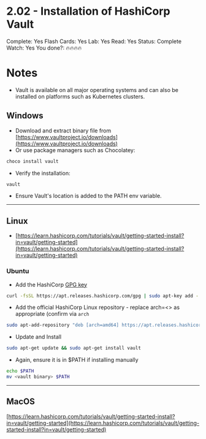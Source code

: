 # 2.02 - Installation of HashiCorp Vault

Complete: Yes
Flash Cards: Yes
Lab: Yes
Read: Yes
Status: Complete
Watch: Yes
You done?: 🔥🔥🔥🔥

# Notes

- Vault is available on all major operating systems and can also be installed on platforms such as Kubernetes clusters.

## Windows

- Download and extract binary file from [https://www.vaultproject.io/downloads](https://www.vaultproject.io/downloads)
- Or use package managers such as Chocolatey:

```powershell
choco install vault
```

- Verify the installation:

```powershell
vault
```

- Ensure Vault's location is added to the PATH env variable.

---

## Linux

- [https://learn.hashicorp.com/tutorials/vault/getting-started-install?in=vault/getting-started](https://learn.hashicorp.com/tutorials/vault/getting-started-install?in=vault/getting-started)

### Ubuntu

- Add the HashiCorp [GPG key](https://apt.releases.hashicorp.com/gpg)

```bash
curl -fsSL https://apt.releases.hashicorp.com/gpg | sudo apt-key add -
```

- Add the official HashiCorp Linux repository - replace arch=<> as appropriate (confirm via `arch`

```bash
sudo apt-add-repository "deb [arch=amd64] https://apt.releases.hashicorp.com $(lsb_release -cs) main"
```

- Update and Install

```bash
sudo apt-get update && sudo apt-get install vault
```

- Again, ensure it is in $PATH if installing manually

```bash
echo $PATH
mv <vault binary> $PATH
```

---

## MacOS

[https://learn.hashicorp.com/tutorials/vault/getting-started-install?in=vault/getting-started](https://learn.hashicorp.com/tutorials/vault/getting-started-install?in=vault/getting-started)
